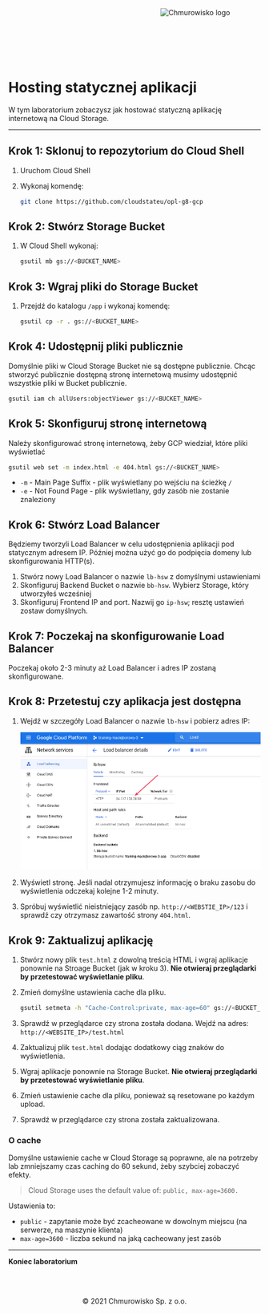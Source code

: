 <img src="../../../../img/logo.png" alt="Chmurowisko logo" width="200"  align="right">
<br><br>
<br><br>
<br><br>

# Hosting statycznej aplikacji

W tym laboratorium zobaczysz jak hostować statyczną aplikację internetową na Cloud Storage.

---

## Krok 1: Sklonuj to repozytorium do Cloud Shell

1. Uruchom Cloud Shell
1. Wykonaj komendę:

   ```bash
   git clone https://github.com/cloudstateu/opl-g8-gcp
   ```

## Krok 2: Stwórz Storage Bucket

1. W Cloud Shell wykonaj:

   ```bash
   gsutil mb gs://<BUCKET_NAME>
   ```

## Krok 3: Wgraj pliki do Storage Bucket

1. Przejdź do katalogu `/app` i wykonaj komendę:

   ```bash
   gsutil cp -r . gs://<BUCKET_NAME>
   ```

## Krok 4: Udostępnij pliki publicznie

Domyślnie pliki w Cloud Storage Bucket nie są dostępne publicznie. Chcąc stworzyć publicznie dostępną stronę internetową musimy udostępnić wszystkie pliki w Bucket publicznie.

```bash
gsutil iam ch allUsers:objectViewer gs://<BUCKET_NAME>
```

## Krok 5: Skonfiguruj stronę internetową

Należy skonfigurować stronę internetową, żeby GCP wiedział, które pliki wyświetlać

```bash
gsutil web set -m index.html -e 404.html gs://<BUCKET_NAME>
```

- `-m` - Main Page Suffix - plik wyświetlany po wejściu na ścieżkę `/`
- `-e` - Not Found Page - plik wyświetlany, gdy zasób nie zostanie znaleziony

## Krok 6: Stwórz Load Balancer

Będziemy tworzyli Load Balancer w celu udostępnienia aplikacji pod statycznym adresem IP. Później można użyć go do podpięcia domeny lub skonfigurowania HTTP(s).

1. Stwórz nowy Load Balancer o nazwie `lb-hsw` z domyślnymi ustawieniami
1. Skonfiguruj Backend Bucket o nazwie `bb-hsw`. Wybierz Storage, który utworzyłeś wcześniej
1. Skonfiguruj Frontend IP and port. Nazwij go `ip-hsw`; resztę ustawień zostaw domyślnych.

## Krok 7: Poczekaj na skonfigurowanie Load Balancer

Poczekaj około 2-3 minuty aż Load Balancer i adres IP zostaną skonfigurowane.

## Krok 8: Przetestuj czy aplikacja jest dostępna

1. Wejdź w szczegóły Load Balancer o nazwie `lb-hsw` i pobierz adres IP:

   ![img](./img/static_ip.png)

1. Wyświetl stronę. Jeśli nadal otrzymujesz informację o braku zasobu do wyświetlenia odczekaj kolejne 1-2 minuty.
1. Spróbuj wyświetlić nieistniejący zasób np. `http://<WEBSTIE_IP>/123` i sprawdź czy otrzymasz zawartość strony `404.html`.

## Krok 9: Zaktualizuj aplikację

1. Stwórz nowy plik `test.html` z dowolną treścią HTML i wgraj aplikacje ponownie na Stroage Bucket (jak w kroku 3). **Nie otwieraj przeglądarki by przetestować wyświetlanie pliku**.
1. Zmień domyślne ustawienia cache dla pliku.

   ```bash
   gsutil setmeta -h "Cache-Control:private, max-age=60" gs://<BUCKET_NAME>/test.html
   ```

1. Sprawdź w przeglądarce czy strona została dodana. Wejdź na adres: `http://<WEBSITE_IP>/test.html`
1. Zaktualizuj plik `test.html` dodając dodatkowy ciąg znaków do wyświetlenia.
1. Wgraj aplikacje ponownie na Storage Bucket. **Nie otwieraj przeglądarki by przetestować wyświetlanie pliku**.
1. Zmień ustawienie cache dla pliku, ponieważ są resetowane po każdym upload.
1. Sprawdź w przeglądarce czy strona została zaktualizowana.

### O cache

Domyślne ustawienie cache w Cloud Storage są poprawne, ale na potrzeby lab zmniejszamy czas caching do 60 sekund, żeby szybciej zobaczyć efekty.

> Cloud Storage uses the default value of: `public, max-age=3600.`

Ustawienia to:

- `public` - zapytanie może być zcacheowane w dowolnym miejscu (na serwerze, na maszynie klienta) 
- `max-age=3600` - liczba sekund na jaką cacheowany jest zasób

---

**Koniec laboratorium**

<br><br>

<center><p>&copy; 2021 Chmurowisko Sp. z o.o.<p></center>
